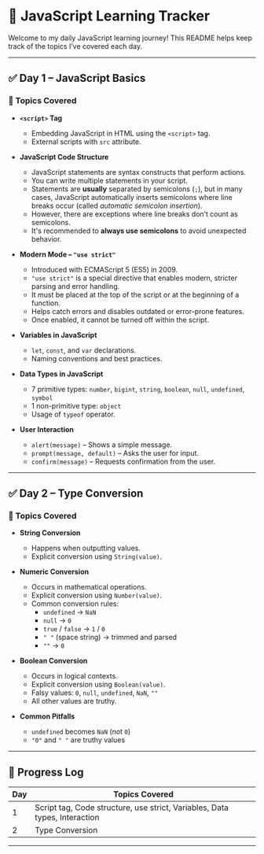 # 📘 JavaScript Learning Tracker

Welcome to my daily JavaScript learning journey! This README helps keep track of the topics I’ve covered each day.

---

## ✅ Day 1 – JavaScript Basics

### 📌 Topics Covered

- **`<script>` Tag**
  - Embedding JavaScript in HTML using the `<script>` tag.
  - External scripts with `src` attribute.

- **JavaScript Code Structure**
  - JavaScript statements are syntax constructs that perform actions.
  - You can write multiple statements in your script.
  - Statements are **usually** separated by semicolons (`;`), but in many cases, JavaScript automatically inserts semicolons where line breaks occur (called *automatic semicolon insertion*).
  - However, there are exceptions where line breaks don’t count as semicolons.
  - It's recommended to **always use semicolons** to avoid unexpected behavior.

- **Modern Mode – `"use strict"`**
  - Introduced with ECMAScript 5 (ES5) in 2009.
  - `"use strict"` is a special directive that enables modern, stricter parsing and error handling.
  - It must be placed at the top of the script or at the beginning of a function.
  - Helps catch errors and disables outdated or error-prone features.
  - Once enabled, it cannot be turned off within the script.

- **Variables in JavaScript**
  - `let`, `const`, and `var` declarations.
  - Naming conventions and best practices.

- **Data Types in JavaScript**
  - 7 primitive types: `number`, `bigint`, `string`, `boolean`, `null`, `undefined`, `symbol`
  - 1 non-primitive type: `object`
  - Usage of `typeof` operator.

- **User Interaction**
  - `alert(message)` – Shows a simple message.
  - `prompt(message, default)` – Asks the user for input.
  - `confirm(message)` – Requests confirmation from the user.

---

## ✅ Day 2 – Type Conversion

### 📌 Topics Covered

- **String Conversion**
  - Happens when outputting values.
  - Explicit conversion using `String(value)`.

- **Numeric Conversion**
  - Occurs in mathematical operations.
  - Explicit conversion using `Number(value)`.
  - Common conversion rules:
    - `undefined` → `NaN`
    - `null` → `0`
    - `true` / `false` → `1` / `0`
    - `" "` (space string) → trimmed and parsed
    - `""` → `0`

- **Boolean Conversion**
  - Occurs in logical contexts.
  - Explicit conversion using `Boolean(value)`.
  - Falsy values: `0`, `null`, `undefined`, `NaN`, `""`
  - All other values are truthy.

- **Common Pitfalls**
  - `undefined` becomes `NaN` (not `0`)
  - `"0"` and `" "` are truthy values

---

## 📅 Progress Log

| Day | Topics Covered                                                                 |
|-----|---------------------------------------------------------------------------------|
| 1   | Script tag, Code structure, use strict, Variables, Data types, Interaction     |
| 2   | Type Conversion                                                                |

---

